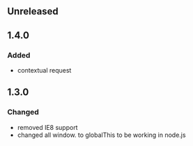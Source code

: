## Unreleased

## 1.4.0

### Added
- contextual request

## 1.3.0

### Changed
- removed IE8 support
- changed all window. to globalThis to be working in node.js
